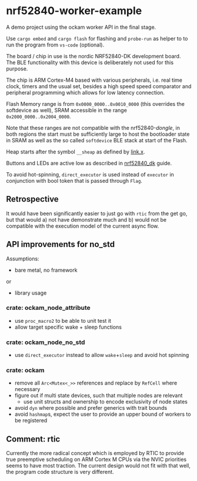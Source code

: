 # nrf52840-worker-example

A demo project using the ockam worker API in the final stage.

Use `cargo embed` and `cargo flash` for flashing and `probe-run` as helper to to run the program from `vs-code` (optional).

The board / chip in use is the nordic NRF52840-DK development board.
The BLE functionality with this device is deliberately not used for this purpose.

The chip is ARM Cortex-M4 based with various peripherals, i.e. real time clock, timers and the usual set, besides a high speed speed comparator and peripheral programming which allows for low latency connection.

Flash Memory range is from `0x0000_0000..0x0010_0000`
(this overrides the softdevice as well), SRAM accessible in the range `0x2000_0000..0x2004_0000`.

Note that these ranges are not compatible with the nrf52840-_dongle_, in both regions the start must be sufficiently large to host the bootloader state in SRAM as well as the so called `softdevice` BLE stack at start of the Flash.

Heap starts after the symbol `__sheap` as defined by [link.x](https://github.com/rust-embedded/cortex-m-rt/blob/master/link.x.in).

Buttons and LEDs are active low as described in [nrf52840_dk](https://infocenter.nordicsemi.com/index.jsp?topic=%2Fug_nrf52840_dk%2FUG%2Fdk%2Fhw_buttons_leds.html) guide.

To avoid hot-spinning, `direct_executor` is used instead of `executor` in conjunction with bool token that is passed through `Flag`.

## Retrospective

It would have been significantly easier to just go with `rtic` from the get go, but that would
a) not have demonstrate much and b) would not be compatible with the execution model of the current
async flow.

## API improvements for no_std

Assumptions:

* bare metal, no framework

or

* library usage

### crate: ockam_node_attribute

* use `proc_macro2` to be able to unit test it
* allow target specific wake + sleep functions

### crate: ockam_node_no_std

* use `direct_executor` instead to allow `wake`+`sleep` and avoid hot spinning

### crate: ockam

* remove all `Arc<Mutex<_>>` references and replace by `RefCell` where necessary
* figure out if multi state devices, such that multiple nodes are relevant
  * use unit structs and ownership to encode exclusivity of node states
* avoid `dyn` where possible and prefer generics with trait bounds
* avoid `hashmap`s, expect the user to provide an upper bound of workers to be registered

## Comment: rtic

Currently the more radical concept which is employed by RTIC to provide true preemptive scheduling
on ARM Cortex M CPUs via the NVIC priorities seems to have most traction. The current design would
not fit with that well, the program code structure is very different.
